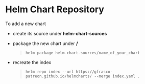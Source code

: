 # Helm Chart Repository

To add a new chart
- create its source under **helm-chart-sources**
- package the new chart under **/**
  > `helm package helm-chart-sources/name_of_your_chart`

- recreate the index
  > `helm repo index --url https://gfrasco-patreon.github.io/helmcharts/ --merge index.yaml .`
